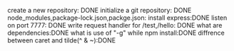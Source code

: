 create a new repository: DONE
initialize a git repository: DONE
node_modules,package-lock.json,packge.json:
install express:DONE
listen on port 7777: DONE
write request handler for /test,/hello: DONE
what are dependencies:DONE
what is use of "-g" while npm install:DONE
diffrence between caret and tilde(^ & ~):DONE


